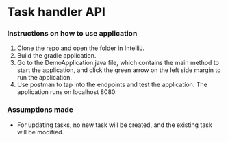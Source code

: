 # Task handler API

### Instructions on how to use application

1. Clone the repo and open the folder in IntelliJ.
2. Build the gradle application.
3. Go to the DemoApplication.java file, which contains the main method to start the application, and click the green arrow on
the left side margin to run the application.
4. Use postman to tap into the endpoints and test the application. The application runs on localhost 8080.

### Assumptions made

- For updating tasks, no new task will be created, and the existing task will be modified.
